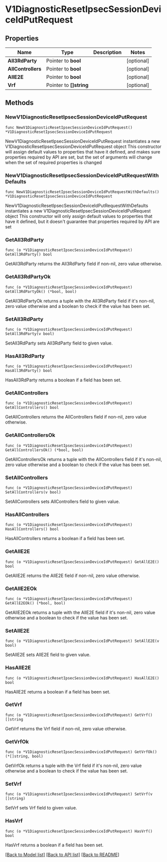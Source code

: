 # V1DiagnosticResetIpsecSessionDeviceIdPutRequest

## Properties

Name | Type | Description | Notes
------------ | ------------- | ------------- | -------------
**All3RdParty** | Pointer to **bool** |  | [optional] 
**AllControllers** | Pointer to **bool** |  | [optional] 
**AllE2E** | Pointer to **bool** |  | [optional] 
**Vrf** | Pointer to **[]string** |  | [optional] 

## Methods

### NewV1DiagnosticResetIpsecSessionDeviceIdPutRequest

`func NewV1DiagnosticResetIpsecSessionDeviceIdPutRequest() *V1DiagnosticResetIpsecSessionDeviceIdPutRequest`

NewV1DiagnosticResetIpsecSessionDeviceIdPutRequest instantiates a new V1DiagnosticResetIpsecSessionDeviceIdPutRequest object
This constructor will assign default values to properties that have it defined,
and makes sure properties required by API are set, but the set of arguments
will change when the set of required properties is changed

### NewV1DiagnosticResetIpsecSessionDeviceIdPutRequestWithDefaults

`func NewV1DiagnosticResetIpsecSessionDeviceIdPutRequestWithDefaults() *V1DiagnosticResetIpsecSessionDeviceIdPutRequest`

NewV1DiagnosticResetIpsecSessionDeviceIdPutRequestWithDefaults instantiates a new V1DiagnosticResetIpsecSessionDeviceIdPutRequest object
This constructor will only assign default values to properties that have it defined,
but it doesn't guarantee that properties required by API are set

### GetAll3RdParty

`func (o *V1DiagnosticResetIpsecSessionDeviceIdPutRequest) GetAll3RdParty() bool`

GetAll3RdParty returns the All3RdParty field if non-nil, zero value otherwise.

### GetAll3RdPartyOk

`func (o *V1DiagnosticResetIpsecSessionDeviceIdPutRequest) GetAll3RdPartyOk() (*bool, bool)`

GetAll3RdPartyOk returns a tuple with the All3RdParty field if it's non-nil, zero value otherwise
and a boolean to check if the value has been set.

### SetAll3RdParty

`func (o *V1DiagnosticResetIpsecSessionDeviceIdPutRequest) SetAll3RdParty(v bool)`

SetAll3RdParty sets All3RdParty field to given value.

### HasAll3RdParty

`func (o *V1DiagnosticResetIpsecSessionDeviceIdPutRequest) HasAll3RdParty() bool`

HasAll3RdParty returns a boolean if a field has been set.

### GetAllControllers

`func (o *V1DiagnosticResetIpsecSessionDeviceIdPutRequest) GetAllControllers() bool`

GetAllControllers returns the AllControllers field if non-nil, zero value otherwise.

### GetAllControllersOk

`func (o *V1DiagnosticResetIpsecSessionDeviceIdPutRequest) GetAllControllersOk() (*bool, bool)`

GetAllControllersOk returns a tuple with the AllControllers field if it's non-nil, zero value otherwise
and a boolean to check if the value has been set.

### SetAllControllers

`func (o *V1DiagnosticResetIpsecSessionDeviceIdPutRequest) SetAllControllers(v bool)`

SetAllControllers sets AllControllers field to given value.

### HasAllControllers

`func (o *V1DiagnosticResetIpsecSessionDeviceIdPutRequest) HasAllControllers() bool`

HasAllControllers returns a boolean if a field has been set.

### GetAllE2E

`func (o *V1DiagnosticResetIpsecSessionDeviceIdPutRequest) GetAllE2E() bool`

GetAllE2E returns the AllE2E field if non-nil, zero value otherwise.

### GetAllE2EOk

`func (o *V1DiagnosticResetIpsecSessionDeviceIdPutRequest) GetAllE2EOk() (*bool, bool)`

GetAllE2EOk returns a tuple with the AllE2E field if it's non-nil, zero value otherwise
and a boolean to check if the value has been set.

### SetAllE2E

`func (o *V1DiagnosticResetIpsecSessionDeviceIdPutRequest) SetAllE2E(v bool)`

SetAllE2E sets AllE2E field to given value.

### HasAllE2E

`func (o *V1DiagnosticResetIpsecSessionDeviceIdPutRequest) HasAllE2E() bool`

HasAllE2E returns a boolean if a field has been set.

### GetVrf

`func (o *V1DiagnosticResetIpsecSessionDeviceIdPutRequest) GetVrf() []string`

GetVrf returns the Vrf field if non-nil, zero value otherwise.

### GetVrfOk

`func (o *V1DiagnosticResetIpsecSessionDeviceIdPutRequest) GetVrfOk() (*[]string, bool)`

GetVrfOk returns a tuple with the Vrf field if it's non-nil, zero value otherwise
and a boolean to check if the value has been set.

### SetVrf

`func (o *V1DiagnosticResetIpsecSessionDeviceIdPutRequest) SetVrf(v []string)`

SetVrf sets Vrf field to given value.

### HasVrf

`func (o *V1DiagnosticResetIpsecSessionDeviceIdPutRequest) HasVrf() bool`

HasVrf returns a boolean if a field has been set.


[[Back to Model list]](../README.md#documentation-for-models) [[Back to API list]](../README.md#documentation-for-api-endpoints) [[Back to README]](../README.md)


